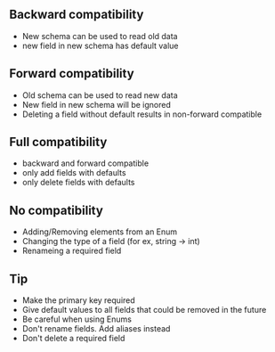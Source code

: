 ## Backward compatibility
- New schema can be used to read old data
- new field in new schema has default value

## Forward compatibility
- Old schema can be used to read new data
- New field in new schema will be ignored
- Deleting a field without default results in non-forward compatible

## Full compatibility
- backward and forward compatible
- only add fields with defaults
- only delete fields with defaults

## No compatibility
- Adding/Removing elements from an Enum
- Changing the type of a field (for ex, string -> int)
- Renameing a required field

## Tip
- Make the primary key required
- Give default values to all fields that could be removed in the future
- Be careful when using Enums
- Don't rename fields. Add aliases instead
- Don't delete a required field